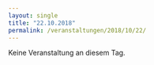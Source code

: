 ```yaml
---
layout: single
title: "22.10.2018"
permalink: /veranstaltungen/2018/10/22/
---
```


Keine Veranstaltung an diesem Tag.
